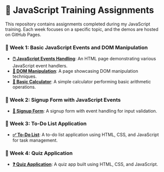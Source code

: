 # 🚀 JavaScript Training Assignments

This repository contains assignments completed during my JavaScript training. Each week focuses on a specific topic, and the demos are hosted on GitHub Pages.

### 📅 Week 1: Basic JavaScript Events and DOM Manipulation
- **[🖱️ JavaScript Events Handling](https://ritikdave-itt.github.io/trainig_javascript/week_1_assignment/js_events/index.html)**: An HTML page demonstrating various JavaScript event handlers.
- **[📜 DOM Manipulation](https://ritikdave-itt.github.io/trainig_javascript/week_1_assignment/js_dom/index.html)**: A page showcasing DOM manipulation techniques.
- **[🧮 Basic Calculator](https://ritikdave-itt.github.io/trainig_javascript/week_1_assignment/calcluator/index.html)**: A simple calculator performing basic arithmetic operations.

### 📅 Week 2: Signup Form with JavaScript Events
- **[📝 Signup Form](https://ritikdave-itt.github.io/trainig_javascript/week_2_assignment/signup/index.html)**: A signup form with event handling for input validation.

### 📅 Week 3: To-Do List Application
- **[✅ To-Do List](https://ritikdave-itt.github.io/trainig_javascript/week_3_assignment/ToDo/index.html)**: A to-do list application using HTML, CSS, and JavaScript for task management.

### 📅 Week 4: Quiz Application
- **[❓ Quiz Application](https://ritikdave-itt.github.io/trainig_javascript/week_4_assignment/index.html)**: A quiz app built using HTML, CSS, and JavaScript.
